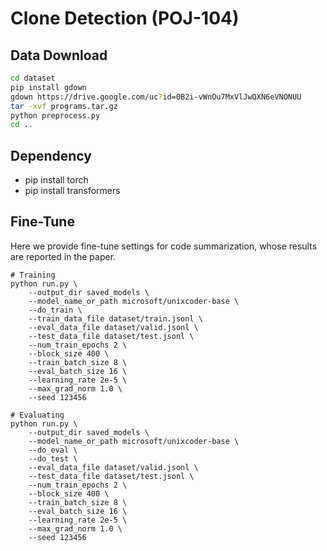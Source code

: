 # Clone Detection (POJ-104)

## Data Download

```bash
cd dataset
pip install gdown
gdown https://drive.google.com/uc?id=0B2i-vWnOu7MxVlJwQXN6eVNONUU
tar -xvf programs.tar.gz
python preprocess.py
cd ..
```

## Dependency 

- pip install torch
- pip install transformers

## Fine-Tune

Here we provide fine-tune settings for code summarization, whose results are reported in the paper.

```shell
# Training
python run.py \
    --output_dir saved_models \
    --model_name_or_path microsoft/unixcoder-base \
    --do_train \
    --train_data_file dataset/train.jsonl \
    --eval_data_file dataset/valid.jsonl \
    --test_data_file dataset/test.jsonl \
    --num_train_epochs 2 \
    --block_size 400 \
    --train_batch_size 8 \
    --eval_batch_size 16 \
    --learning_rate 2e-5 \
    --max_grad_norm 1.0 \
    --seed 123456
    
# Evaluating	
python run.py \
    --output_dir saved_models \
    --model_name_or_path microsoft/unixcoder-base \
    --do_eval \
    --do_test \
    --eval_data_file dataset/valid.jsonl \
    --test_data_file dataset/test.jsonl \
    --num_train_epochs 2 \
    --block_size 400 \
    --train_batch_size 8 \
    --eval_batch_size 16 \
    --learning_rate 2e-5 \
    --max_grad_norm 1.0 \
    --seed 123456
```
